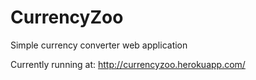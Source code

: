 # CurrencyZoo
Simple currency converter web application

Currently running at: http://currencyzoo.herokuapp.com/
